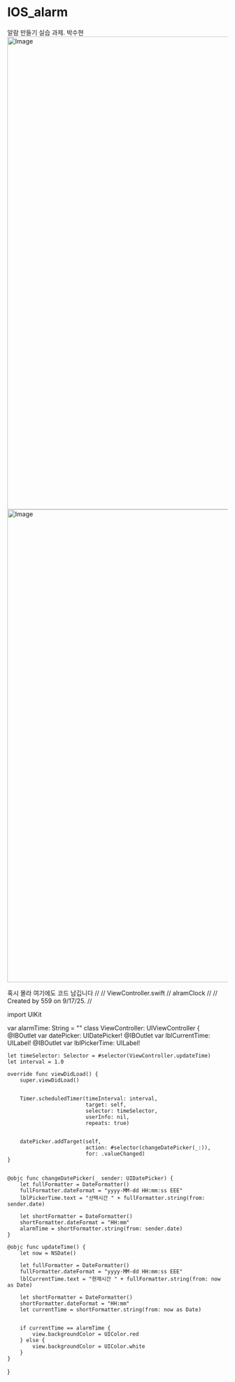 # IOS_alarm
알람 만들기 실습 과제. 박수현
<img width="1920" height="1080" alt="Image" src="https://github.com/user-attachments/assets/1b61b573-8f50-4402-a512-1fc7593c61b4" />
<img width="1920" height="1080" alt="Image" src="https://github.com/user-attachments/assets/002fcd7e-552f-44a5-adbc-78f41601f608" />

혹시 몰라 여기에도 코드 남깁니다
//
//  ViewController.swift
//  alramClock
//
//  Created by 559 on 9/17/25.
//

import UIKit

var alarmTime: String = ""
class ViewController: UIViewController {
    @IBOutlet var datePicker: UIDatePicker!
    @IBOutlet var lblCurrentTime: UILabel!
    @IBOutlet var lblPickerTime: UILabel!
    
    let timeSelector: Selector = #selector(ViewController.updateTime)
    let interval = 1.0
    
    override func viewDidLoad() {
        super.viewDidLoad()
        

        Timer.scheduledTimer(timeInterval: interval,
                             target: self,
                             selector: timeSelector,
                             userInfo: nil,
                             repeats: true)


        datePicker.addTarget(self,
                             action: #selector(changeDatePicker(_:)),
                             for: .valueChanged)
    }


    @objc func changeDatePicker(_ sender: UIDatePicker) {
        let fullFormatter = DateFormatter()
        fullFormatter.dateFormat = "yyyy-MM-dd HH:mm:ss EEE"
        lblPickerTime.text = "선택시간 " + fullFormatter.string(from: sender.date)

        let shortFormatter = DateFormatter()
        shortFormatter.dateFormat = "HH:mm"
        alarmTime = shortFormatter.string(from: sender.date)
    }

    @objc func updateTime() {
        let now = NSDate()

        let fullFormatter = DateFormatter()
        fullFormatter.dateFormat = "yyyy-MM-dd HH:mm:ss EEE"
        lblCurrentTime.text = "현재시간 " + fullFormatter.string(from: now as Date)

        let shortFormatter = DateFormatter()
        shortFormatter.dateFormat = "HH:mm"
        let currentTime = shortFormatter.string(from: now as Date)


        if currentTime == alarmTime {
            view.backgroundColor = UIColor.red
        } else {
            view.backgroundColor = UIColor.white
        }
    }


}
